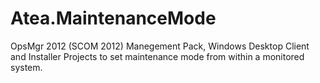 # Atea.MaintenanceMode
OpsMgr 2012 (SCOM 2012) Manegement Pack, Windows Desktop Client and Installer Projects to set maintenance mode from within a monitored system.
